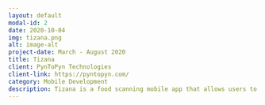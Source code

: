 ```yaml
---
layout: default
modal-id: 2
date: 2020-10-04
img: tizana.png
alt: image-alt
project-date: March - August 2020
title: Tizana
client: PynToPyn Technologies
client-link: https://pyntopyn.com/
category: Mobile Development
description: Tizana is a food scanning mobile app that allows users to scan food products and get their nutritional values and compare them to other products in the same category.
---
```


